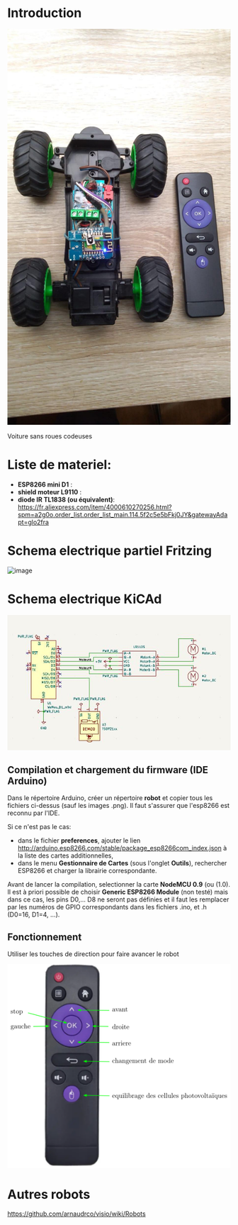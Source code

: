 # Introduction

![image](https://github.com/arnaudrco/visio/blob/main/retrofit.jpeg)

Voiture sans roues codeuses

# Liste de materiel:
- __ESP8266 mini D1__ : 
- __shield moteur L9110__ : 
- __diode IR TL1838 (ou équivalent)__: https://fr.aliexpress.com/item/4000610270256.html?spm=a2g0o.order_list.order_list_main.114.5f2c5e5bFkj0JY&gatewayAdapt=glo2fra

# Schema electrique partiel Fritzing

![image](https://github.com/anumby-source/developpement-voiture/assets/90700891/3b7ca4c9-fa1a-48a8-b956-838a0c0d54a6)

# Schema electrique KiCAd

![image](https://github.com/anumby-source/developpement-voiture/blob/main/D1_l9110.jpg)

## Compilation et chargement du firmware (IDE Arduino)
Dans le répertoire Arduino, créer un répertoire __robot__ et copier tous les fichiers ci-dessus (sauf les images .png). Il faut s'assurer que l'esp8266 est reconnu par l'IDE. 

Si ce n'est pas le cas:
- dans le fichier __preferences__, ajouter le lien http://arduino.esp8266.com/stable/package_esp8266com_index.json à la liste des cartes additionnelles,
- dans le menu __Gestionnaire de Cartes__ (sous l'onglet __Outils__), rechercher ESP8266 et charger la librairie correspondante.

Avant de lancer la compilation, selectionner la carte __NodeMCU 0.9__ (ou (1.0). Il est à priori possible de choisir __Generic ESP8266 Module__ (non testé) mais dans ce cas, les pins D0,... D8 ne seront pas définies et il faut les remplacer par les numéros de GPIO correspondants dans les fichiers .ino, et .h (D0=16, D1=4, ...).

## Fonctionnement

Utiliser les touches de direction pour faire avancer le robot

![](./telecommande.png)

# Autres robots

https://github.com/arnaudrco/visio/wiki/Robots
